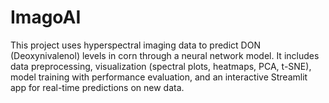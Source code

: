 # ImagoAI
This project uses hyperspectral imaging data to predict DON (Deoxynivalenol) levels in corn through a neural network model. It includes data preprocessing, visualization (spectral plots, heatmaps, PCA, t-SNE), model training with performance evaluation, and an interactive Streamlit app for real-time predictions on new data.
